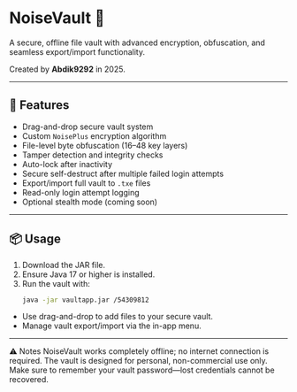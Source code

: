 # NoiseVault 🔐
A secure, offline file vault with advanced encryption, obfuscation, and seamless export/import functionality.

Created by **Abdik9292** in 2025.

---

## 🧰 Features

- Drag-and-drop secure vault system
- Custom `NoisePlus` encryption algorithm
- File-level byte obfuscation (16–48 key layers)
- Tamper detection and integrity checks
- Auto-lock after inactivity
- Secure self-destruct after multiple failed login attempts
- Export/import full vault to `.txe` files
- Read-only login attempt logging
- Optional stealth mode (coming soon)

---

## 📦 Usage

1. Download the JAR file.
2. Ensure Java 17 or higher is installed.
3. Run the vault with:  
   ```bash
   java -jar vaultapp.jar /54309812
-
    Use drag-and-drop to add files to your secure vault.
-
    Manage vault export/import via the in-app menu.
    
---
⚠️ Notes
    NoiseVault works completely offline; no internet connection is required.
    The vault is designed for personal, non-commercial use only.
    Make sure to remember your vault password—lost credentials cannot be recovered.
